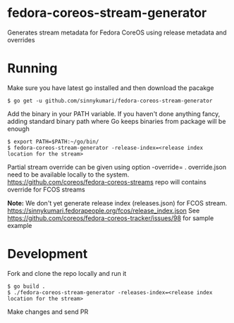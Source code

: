 # fedora-coreos-stream-generator
Generates stream metadata for Fedora CoreOS using release metadata and overrides

# Running
Make sure you have latest go installed and then download the pacakge
```
$ go get -u github.com/sinnykumari/fedora-coreos-stream-generator
```
Add the binary in your PATH variable. If you haven't done anything fancy, adding standard binary path where Go keeps binaries from package will be enough
```
$ export PATH=$PATH:~/go/bin/
$ fedora-coreos-stream-generator -release-index=<release index location for the stream>
```
Partial stream override can be given using option -override=<override json file location for the stream> . override.json need to be available locally to the system. https://github.com/coreos/fedora-coreos-streams repo will contains override for FCOS streams

**Note:** We don't yet generate release index (releases.json) for FCOS stream.  https://sinnykumari.fedorapeople.org/fcos/release_index.json See https://github.com/coreos/fedora-coreos-tracker/issues/98 for sample example

# Development
Fork and clone the repo locally and run it
```
$ go build .
$ ./fedora-coreos-stream-generator -releases-index=<release index location for the stream>

```

Make changes and send PR


